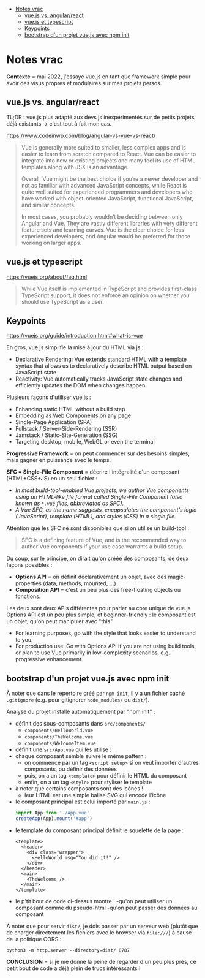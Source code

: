 * [Notes vrac](#notes-vrac)
   * [vue.js vs. angular/react](#vuejs-vs-angularreact)
   * [vue.js et typescript](#vuejs-et-typescript)
   * [Keypoints](#keypoints)
   * [bootstrap d'un projet vue.js avec npm init](#bootstrap-dun-projet-vuejs-avec-npm-init)

# Notes vrac

**Contexte** = mai 2022, j'essaye vue.js en tant que framework simple pour avoir des visus propres et modulaires sur mes projets persos.

## vue.js vs. angular/react

TL;DR : vue.js plus adapté aux devs js inexpérimentés sur de petits projets déjà existants → c'est tout à fait mon cas.

https://www.codeinwp.com/blog/angular-vs-vue-vs-react/

> Vue is generally more suited to smaller, less complex apps and is easier to learn from scratch compared to React. Vue
> can be easier to integrate into new or existing projects and many feel its use of HTML templates along with JSX is an
> advantage.
>
> Overall, Vue might be the best choice if you’re a newer developer and not as familiar with advanced JavaScript
> concepts, while React is quite well suited for experienced programmers and developers who have worked with
> object-oriented JavaScript, functional JavaScript, and similar concepts.
>
> In most cases, you probably wouldn’t be deciding between only Angular and Vue. They are vastly different libraries
> with very different feature sets and learning curves. Vue is the clear choice for less experienced developers, and
> Angular would be preferred for those working on larger apps.

## vue.js et typescript

https://vuejs.org/about/faq.html

> While Vue itself is implemented in TypeScript and provides first-class TypeScript support, it does not enforce an opinion on whether you should use TypeScript as a user.


## Keypoints

https://vuejs.org/guide/introduction.html#what-is-vue

En gros, vue.js simplifie la mise à jour du HTML via js :

- Declarative Rendering: Vue extends standard HTML with a template syntax that allows us to declaratively describe HTML output based on JavaScript state
- Reactivity: Vue automatically tracks JavaScript state changes and efficiently updates the DOM when changes happen.

Plusieurs façons d'utiliser vue.js :

- Enhancing static HTML without a build step
- Embedding as Web Components on any page
- Single-Page Application (SPA)
- Fullstack / Server-Side-Rendering (SSR)
- Jamstack / Static-Site-Generation (SSG)
- Targeting desktop, mobile, WebGL or even the terminal

**Progressive Framework** = on peut commencer sur des besoins simples, mais gagner en puissance avec le temps.

**SFC = Single-File Component** = décrire l'intégralité d'un composant (HTML+CSS+JS) en un seul fichier :

- _In most build-tool-enabled Vue projects, we author Vue components using an HTML-like file format called Single-File Component (also known as `*.vue` files, abbreviated as SFC)._
- _A Vue SFC, as the name suggests, encapsulates the component's logic (JavaScript), template (HTML), and styles (CSS) in a single file._

Attention que les SFC ne sont disponibles que si on utilise un build-tool :
> SFC is a defining feature of Vue, and is the recommended way to author Vue components if your use case warrants a build setup.

Du coup, sur le principe, on dirait qu'on créée des composants, de deux façons possibles :
- **Options API** = on définit déclarativement un objet, avec des magic-properties (data, methods, mounted, ...)
- **Composition API** = c'est un peu plus des free-floating objects ou fonctions.

Les deux sont deux APIs différentes pour parler au core unique de vue.js Options API est un peu plus simple, et beginner-friendly : le composant est un objet, qu'on peut manipuler avec "this"

- For learning purposes, go with the style that looks easier to understand to you.
- For production use: Go with Options API if you are not using build tools, or plan to use Vue primarily in low-complexity scenarios, e.g. progressive enhancement.

## bootstrap d'un projet vue.js avec npm init

À noter que dans le répertoire créé par `npm init`, il y a un fichier caché `.gitignore` (e.g. pour gitignorer `node_modules/` ou `dist/`).

Analyse du projet installé automatiquement par "npm init" :

- définit des sous-composants dans `src/components/`
    - `components/HelloWorld.vue`
    - `components/TheWelcome.vue`
    - `components/WelcomeItem.vue`
- définit une `src/App.vue` qui les utilise :
- chaque composant semble suivre le même pattern :
    - on commence par un tag `<script setup>` si on veut importer d'autres composants, ou définir des données
    - puis, on a un tag `<template>` pour définir le HTML du composant
    - enfin, on a un tag `<style>` pour styliser le template
- à noter que certains composants sont des icônes !
    - leur HTML est une simple balise SVG qui encode l'icône
- le composant principal est celui importé par `main.js` :
    ```js
    import App from './App.vue'
    createApp(App).mount('#app')
    ```
- le template du composant principal définit le squelette de la page :
    ```
    <template>
      <header>
        <div class="wrapper">
          <HelloWorld msg="You did it!" />
        </div>
      </header>
      <main>
        <TheWelcome />
      </main>
    </template>
    ```
- le p'tit bout de code ci-dessus montre :
    -qu'on peut utiliser un composant comme du pseudo-html
    -qu'on peut passer des données au composant

À noter que pour servir `dist/`, je dois passer par un serveur web (plutôt que de charger directement les fichiers avec le browser via `file:///`) à cause de la politique CORS :

```
python3 -m http.server --directory=dist/ 8787
```

**CONCLUSION** = si je me donne la peine de regarder d'un peu plus près, ce petit bout de code a déjà plein de trucs intéressants !
